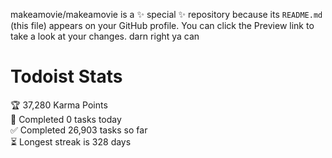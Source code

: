 makeamovie/makeamovie is a ✨ special ✨ repository because its `README.md` (this file) appears on your GitHub profile.
You can click the Preview link to take a look at your changes. darn right ya can

# Todoist Stats

<!-- TODO-IST:START -->
🏆  37,280 Karma Points           
🌸  Completed 0 tasks today           
✅  Completed 26,903 tasks so far           
⏳  Longest streak is 328 days
<!-- TODO-IST:END -->